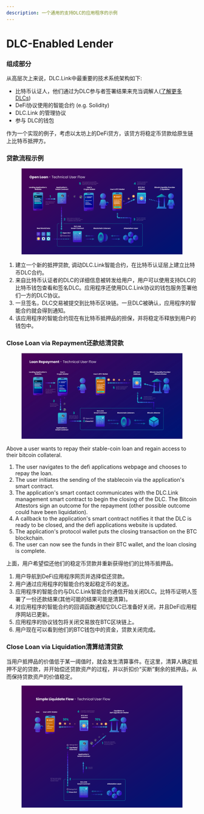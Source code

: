 ```yaml
---
description: 一个通用的支持DLC的应用程序的示例
---
```


# DLC-Enabled Lender

### 组成部分

从高层次上来说，DLC.Link中最重要的技术系统架构如下:

* 比特币认证人，他们通过为DLC参与者签署结果来充当调解人([了解更多 DLCs](https://docs.dlc.link/applications/technical-application-designs/simple-case))
* DeFi协议使用的智能合约 (e.g. Solidity)
* DLC.Link 的管理协议
* 参与 DLC的钱包

作为一个实现的例子，考虑以太坊上的DeFi贷方，该贷方将稳定币贷款给原生链上比特币抵押方。

### 贷款流程示例

<figure><img src="../../.gitbook/assets/image (1).png" alt=""><figcaption></figcaption></figure>

1. 建立一个新的抵押贷款, 调动DLC.Link智能合约，在比特币认证层上建立比特币DLC合约。
2. 来自比特币认证者的DLC的详细信息被转发给用户，用户可以使用支持DLC的比特币钱包查看和签名DLC。应用程序还使用DLC.Link协议的钱包服务签署他们一方的DLC协议。
3. 一旦签名，DLC交易被提交到比特币区块链。一旦DLC被确认，应用程序的智能合约就会得到通知。
4. 该应用程序的智能合约现在有比特币抵押品的担保，并将稳定币释放到用户的钱包中。

### Close Loan via Repayment还款结清贷款

<figure><img src="../../.gitbook/assets/image (2).png" alt=""><figcaption></figcaption></figure>

Above a user wants to repay their stable-coin loan and regain access to their bitcoin collateral.&#x20;

1. The user navigates to the defi applications webpage and chooses to repay the loan.
2. The user initiates the sending of the stablecoin via the application's smart contract.
3. The application's smart contact communicates with the DLC.Link management smart contract to begin the closing of the DLC. The Bitcoin Attestors sign an outcome for the repayment (other possible outcome could have been liquidation).&#x20;
4. A callback to the application's smart contract notifies it that the DLC is ready to be closed, and the defi applications website is updated.
5. The application's protocol wallet puts the closing transaction on the BTC blockchain.
6. &#x20;The user can now see the funds in their BTC wallet, and the loan closing is complete.



上面，用户希望偿还他们的稳定币贷款并重新获得他们的比特币抵押品。

1. 用户导航到DeFi应用程序网页并选择偿还贷款。
2. 用户通过应用程序的智能合约发起稳定币的发送。
3. 应用程序的智能合约与DLC.Link智能合约通信开始关闭DLC。比特币证明人签署了一份还款结果(其他可能的结果可能是清算)。
4. 对应用程序的智能合约的回调函数通知它DLC已准备好关闭，并且DeFi应用程序网站已更新。
5. 应用程序的协议钱包将关闭交易放在BTC区块链上。
6. 用户现在可以看到他们的BTC钱包中的资金，贷款关闭完成。

### Close Loan via Liquidation清算结清贷款

当用户抵押品的价值低于某一阈值时，就会发生清算事件。在这里，清算人确定抵押不足的贷款，并开始偿还贷款资产的过程，并以折扣价“买断”剩余的抵押品，从而保持贷款资产的价值稳定。

<figure><img src="../../.gitbook/assets/image (3).png" alt=""><figcaption></figcaption></figure>
